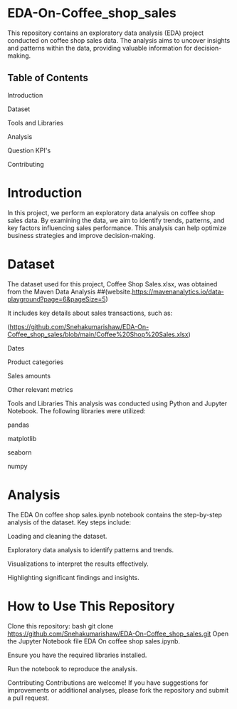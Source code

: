 # EDA-On-Coffee_shop_sales
This repository contains an exploratory data analysis (EDA) project conducted on coffee shop sales data. The analysis aims to uncover insights and patterns within the data, providing valuable information for decision-making.

## Table of Contents
Introduction

Dataset

Tools and Libraries

Analysis

Question KPI's

Contributing


# Introduction
In this project, we perform an exploratory data analysis on coffee shop sales data. By examining the data, we aim to identify trends, patterns, and key factors influencing sales performance. This analysis can help optimize business strategies and improve decision-making.

# Dataset
The dataset used for this project, Coffee Shop Sales.xlsx, was obtained from the Maven Data Analysis 
 ##(website.https://mavenanalytics.io/data-playground?page=6&pageSize=5)

It includes key details about sales transactions, such as:

(https://github.com/Snehakumarishaw/EDA-On-Coffee_shop_sales/blob/main/Coffee%20Shop%20Sales.xlsx)

Dates

Product categories

Sales amounts

Other relevant metrics

Tools and Libraries
This analysis was conducted using Python and Jupyter Notebook. The following libraries were utilized:

pandas

matplotlib

seaborn

numpy

# Analysis
The EDA On coffee shop sales.ipynb notebook contains the step-by-step analysis of the dataset. Key steps include:

Loading and cleaning the dataset.

Exploratory data analysis to identify patterns and trends.

Visualizations to interpret the results effectively.

Highlighting significant findings and insights.

# How to Use This Repository
Clone this repository:
bash
git clone https://github.com/Snehakumarishaw/EDA-On-Coffee_shop_sales.git
Open the Jupyter Notebook file EDA On coffee shop sales.ipynb.

Ensure you have the required libraries installed.

Run the notebook to reproduce the analysis.

Contributing
Contributions are welcome! If you have suggestions for improvements or additional analyses, please fork the repository and submit a pull request.
